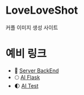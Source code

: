 # LoveLoveShot
커플 이미지 생성 사이트

# 예비 링크
- 🌙 [Server BackEnd](https://github.com/hot-gamza/loveloveshot-spring-boot)
- 🌕 [AI Flask](https://github.com/hot-gamza/flask-temp)
- 🌓 [AI Test](https://github.com/hot-gamza/flask-temp)
